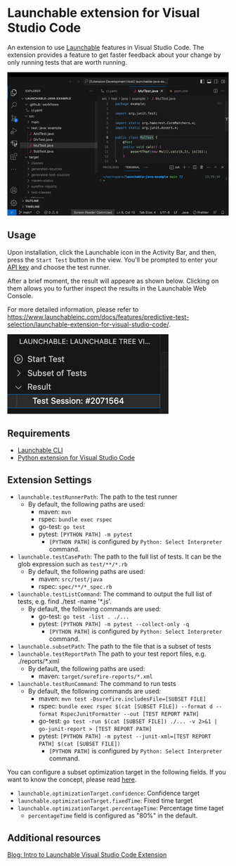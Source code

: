 # Launchable extension for Visual Studio Code

An extension to use [Launchable](https://www.launchableinc.com/) features in Visual Studio Code. The extension provides a feature to get faster feedback about your change by only running tests that are worth running.

![demo](images/demo.gif)

## Usage

Upon installation, click the Launchable icon in the Activity Bar, and then, press the `Start Test` button in the view. You'll be prompted to enter your [API key](https://www.launchableinc.com/docs/sending-data-to-launchable/using-the-launchable-cli/getting-started/#creating-and-setting-your-api-key) and choose the test runner.

After a brief moment, the result will appeare as shown below. Clicking on them allows you to further inspect the results in the Launchable Web Console.

For more detailed information, please refer to https://www.launchableinc.com/docs/features/predictive-test-selection/launchable-extension-for-visual-studio-code/.

![result-view](images/result-view.png)

## Requirements

* [Launchable CLI](https://pypi.org/project/launchable/)
* [Python extension for Visual Studio Code](https://marketplace.visualstudio.com/items?itemName=ms-python.python)

## Extension Settings

* `launchable.testRunnerPath`: The path to the test runner
    * By default, the following paths are used:
        * maven: `mvn`
        * rspec: `bundle exec rspec`
        * go-test: `go test`
        * pytest: `[PYTHON PATH] -m pytest`
            * `[PYTHON PATH]` is configured by `Python: Select Interpreter` command.
* `launchable.testCasePath`: The path to the full list of tests. It can be the glob expression such as `test/**/*.rb`
    * By default, the following paths are used:
        * maven: `src/test/java`
        * rspec: `spec/**/*_spec.rb`
* `launchable.testListCommand`: The command to output the full list of tests, e.g. find ./test -name '*.js'.
    * By default, the following commands are used:
        * go-test: `go test -list . ./...`
        * pytest: `[PYTHON PATH] -m pytest --collect-only -q`
            * `[PYTHON PATH]` is configured by `Python: Select Interpreter` command.
* `launchable.subsetPath`: The path to the file that is a subset of tests
* `launchable.testReportPath` The path to your test report files, e.g. ./reports/*.xml
    * By default, the following paths are used:
        * maven: `target/surefire-reports/*.xml`
* `launchable.testRunCommand`: The command to run tests
    * By default, the following commands are used:
        * maven: `mvn test -Dsurefire.includesFile=[SUBSET FILE]`
        * rspec: `bundle exec rspec $(cat [SUBSET FILE]) --format d --format RspecJunitFormatter --out [TEST REPORT PATH]`
        * go-test: `go test -run $(cat [SUBSET FILE]) ./... -v 2>&1 | go-junit-report > [TEST REPORT PATH]`
        * pytest: `[PYTHON PATH] -m pytest --junit-xml=[TEST REPORT PATH] $(cat [SUBSET FILE])`
            * `[PYTHON PATH]` is configured by `Python: Select Interpreter` command.

You can configure a subset optimization target in the following fields. If you want to know the concept, please read [here](https://www.launchableinc.com/docs/features/predictive-test-selection/requesting-and-running-a-subset-of-tests/choosing-a-subset-optimization-target/).

* `launchable.optimizationTarget.confidence`: Confidence target
* `launchable.optimizationTarget.fixedTime`: Fixed time target
* `launchable.optimizationTarget.percentageTime`: Percentage time taget
    * `percentageTime` field is configured as "80%" in the default.
 

## Additional resources

[Blog: Intro to Launchable Visual Studio Code Extension](https://www.launchableinc.com/blog/intro-to-launchable-visual-studio-code-extension/)
